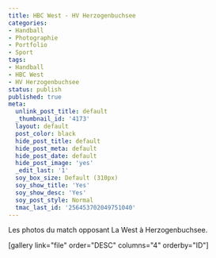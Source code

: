 ```yaml
---
title: HBC West - HV Herzogenbuchsee
categories:
- Handball
- Photographie
- Portfolio
- Sport
tags:
- Handball
- HBC West
- HV Herzogenbuchsee
status: publish
published: true
meta:
  unlink_post_title: default
  _thumbnail_id: '4173'
  layout: default
  post_color: black
  hide_post_title: default
  hide_post_meta: default
  hide_post_date: default
  hide_post_image: 'yes'
  _edit_last: '1'
  soy_box_size: Default (310px)
  soy_show_title: 'Yes'
  soy_show_desc: 'Yes'
  soy_post_style: Normal
  tmac_last_id: '256453702049751040'
---
```

Les photos du match opposant La West à Herzogenbuchsee.<!--more-->

[gallery link="file" order="DESC" columns="4" orderby="ID"]
